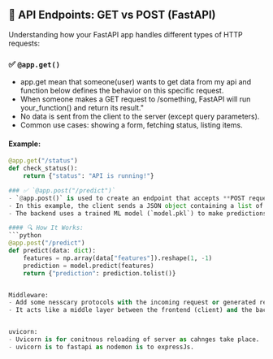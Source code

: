 ## 📘 API Endpoints: GET vs POST (FastAPI)

Understanding how your FastAPI app handles different types of HTTP requests:

### ✅ `@app.get()`
- app.get mean that someone(user) wants to get data from my api and function below defines the behavior on this specific request.
- When someone makes a GET request to /something, FastAPI will run your_function() and return its result."
- No data is sent from the client to the server (except query parameters).
- Common use cases: showing a form, fetching status, listing items.

#### Example:
```python
@app.get("/status")
def check_status():
    return {"status": "API is running!"}

### ✅ `@app.post("/predict")`
- `@app.post()` is used to create an endpoint that accepts **POST requests**, which means the client is **sending data to your API**.
- In this example, the client sends a JSON object containing a list of features.
- The backend uses a trained ML model (`model.pkl`) to make predictions based on the received features.

#### 🔍 How It Works:
```python
@app.post("/predict")
def predict(data: dict):
    features = np.array(data["features"]).reshape(1, -1)
    prediction = model.predict(features)
    return {"prediction": prediction.tolist()}


Middleware:
- Add some nesscary protocols with the incoming request or generated respose for the compatiliblity between backend and frontend.
- It acts like a middle layer between the frontend (client) and the backend (server).


uvicorn:
- Uvicorn is for conitnous reloading of server as cahnges take place.
- uvicorn is to fastapi as nodemon is to expressJs.